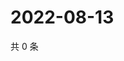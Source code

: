# 2022-08-13

共 0 条

<!-- BEGIN WEIBO -->
<!-- 最后更新时间 Sat Aug 13 2022 06:16:47 GMT+0800 (China Standard Time) -->

<!-- END WEIBO -->
